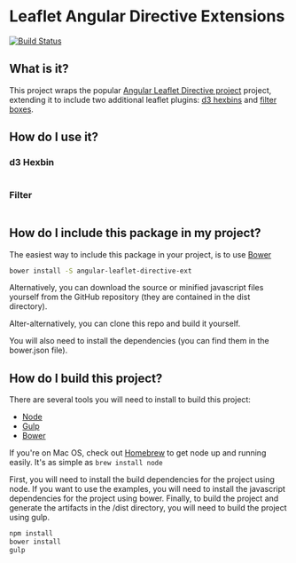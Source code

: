 # Leaflet Angular Directive Extensions

[![Build Status][travis-image]][travis-url]

## What is it?
This project wraps the popular [Angular Leaflet Directive project](https://github.com/tombatossals/angular-leaflet-directive) project, extending it to include two additional leaflet plugins: [d3 hexbins](https://github.com/Asymmetrik/leaflet-hexbin) and [filter boxes](https://github.com/Asymmetrik/leaflet-filter).

## How do I use it?

### d3 Hexbin
```js

```

### Filter
```js

```

## How do I include this package in my project?
The easiest way to include this package in your project, is to use [Bower](http://bower.io)

```bash
bower install -S angular-leaflet-directive-ext
```

Alternatively, you can download the source or minified javascript files yourself from the GitHub repository (they are contained in the dist directory).

Alter-alternatively, you can clone this repo and build it yourself.

You will also need to install the dependencies (you can find them in the bower.json file).


## How do I build this project?
There are several tools you will need to install to build this project:
* [Node](http://nodejs.org/)
* [Gulp](http://http://gulpjs.com/)
* [Bower](http://bower.io)

If you're on Mac OS, check out [Homebrew](https://github.com/mxcl/homebrew) to get node up and running easily. It's as simple as `brew install node`

First, you will need to install the build dependencies for the project using node. If you want to use the examples, you will need to install the javascript dependencies for the project using bower. Finally, to build the project and generate the artifacts in the /dist directory, you will need to build the project using gulp. 

```bash
npm install
bower install
gulp
```

[travis-url]: https://travis-ci.org/Asymmetrik/angular-leaflet-directive-ext/
[travis-image]: https://travis-ci.org/Asymmetrik/angular-leaflet-directive-ext.svg
